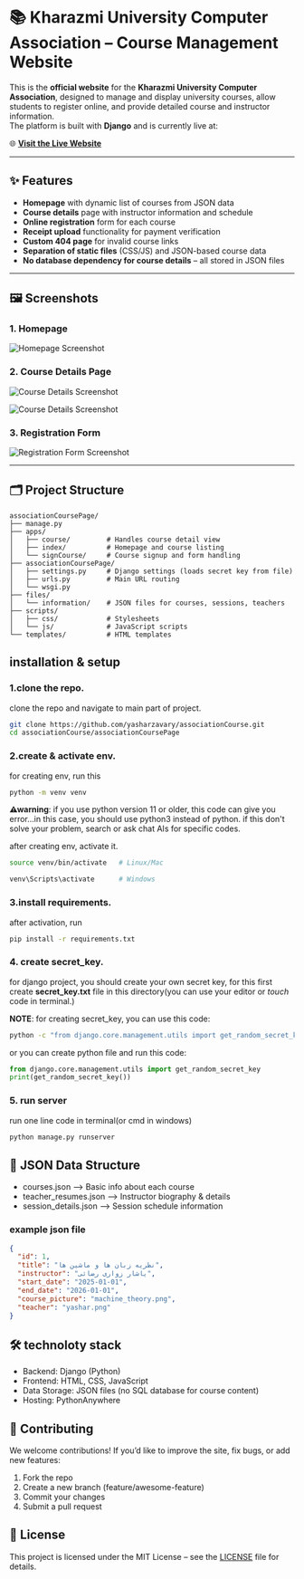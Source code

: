 # 📚 Kharazmi University Computer Association – Course Management Website

This is the **official website** for the **Kharazmi University Computer Association**, designed to manage and display university courses, allow students to register online, and provide detailed course and instructor information.  
The platform is built with **Django** and is currently live at:

🌐 **[Visit the Live Website](https://khucomputerassociation.pythonanywhere.com/)**

---

## ✨ Features

- **Homepage** with dynamic list of courses from JSON data
- **Course details** page with instructor information and schedule
- **Online registration** form for each course
- **Receipt upload** functionality for payment verification
- **Custom 404 page** for invalid course links
- **Separation of static files** (CSS/JS) and JSON-based course data
- **No database dependency for course details** – all stored in JSON files

---

## 🖼 Screenshots

### 1. Homepage
![Homepage Screenshot](docs/images/main_page.png)

### 2. Course Details Page
![Course Details Screenshot](docs/images/detail_page1.png)

![Course Details Screenshot](docs/images/detail_page2.png)

### 3. Registration Form
![Registration Form Screenshot](docs/images/signup_page.png)

---

## 🗂 Project Structure

```plaintext
associationCoursePage/
├── manage.py
├── apps/
│   ├── course/         # Handles course detail view
│   ├── index/          # Homepage and course listing
│   └── signCourse/     # Course signup and form handling
├── associationCoursePage/
│   ├── settings.py     # Django settings (loads secret key from file)
│   ├── urls.py         # Main URL routing
│   └── wsgi.py
├── files/
│   └── information/    # JSON files for courses, sessions, teachers
├── scripts/
│   ├── css/            # Stylesheets
│   └── js/             # JavaScript scripts
└── templates/          # HTML templates
```

## installation & setup

### 1.clone the repo.
clone the repo and navigate to main part of project.

```bash
git clone https://github.com/yasharzavary/associationCourse.git
cd associationCourse/associationCoursePage
```

### 2.create & activate env.
for creating env, run this

```bash
python -m venv venv

```
**⚠warning**: if you use python version 11 or older, this code can give you error...in this case,
you should use python3 instead of python. if this don't solve your problem, search or ask chat AIs for specific codes.

after creating env, activate it.
```bash
source venv/bin/activate   # Linux/Mac

venv\Scripts\activate      # Windows
```

### 3.install requirements.
after activation, run
```bash
pip install -r requirements.txt
```

### 4. create secret_key.
for django project, you should create your own secret key,
for this first create **secret_key.txt** file in this directory(you can use your editor or *touch* code in terminal.)

**NOTE**: for creating secret_key, you can use this code:
```bash
python -c "from django.core.management.utils import get_random_secret_key; print(get_random_secret_key())"
```

or you can create python file and run this code:
```python
from django.core.management.utils import get_random_secret_key
print(get_random_secret_key())
```

### 5. run server
run one line code in terminal(or cmd in windows)
```bash
python manage.py runserver

```

## 📄 JSON Data Structure
- courses.json –> Basic info about each course
- teacher_resumes.json –> Instructor biography & details
- session_details.json –> Session schedule information

### example json file
```json
{
  "id": 1,
  "title": "نظریه زبان ها و ماشین ها",
  "instructor": "یاشار زواری رضائی",
  "start_date": "2025-01-01",
  "end_date": "2026-01-01",
  "course_picture": "machine_theory.png",
  "teacher": "yashar.png"
}
```

## 🛠 technoloty stack
- Backend: Django (Python)
- Frontend: HTML, CSS, JavaScript
- Data Storage: JSON files (no SQL database for course content)
- Hosting: PythonAnywhere


## 🤝 Contributing
We welcome contributions!
If you’d like to improve the site, fix bugs, or add new features:

1. Fork the repo
2. Create a new branch (feature/awesome-feature)
3. Commit your changes
4. Submit a pull request

## 📜 License
This project is licensed under the MIT License – see the [LICENSE](https://opensource.org/license/mit) file for details.



